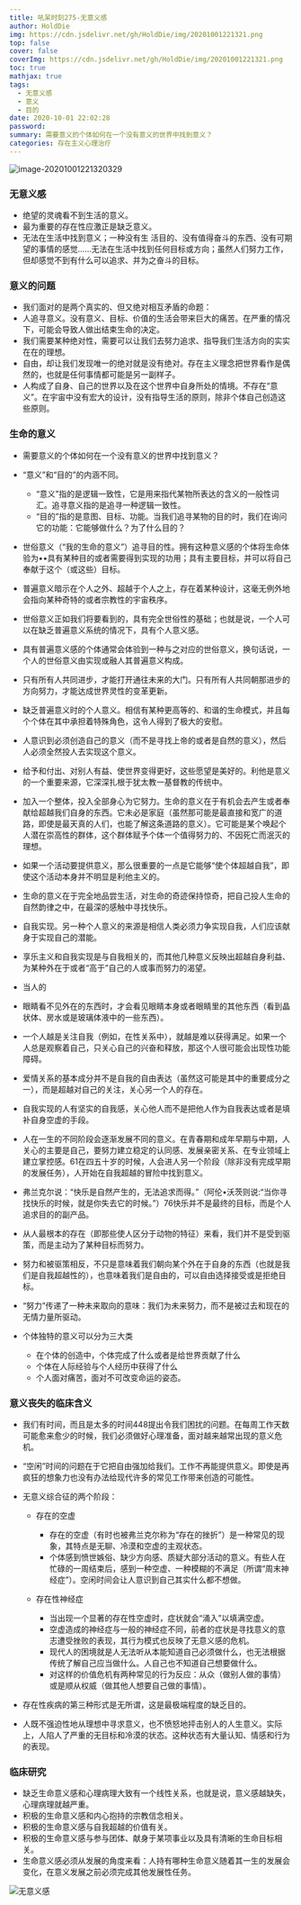 ```yaml
---
title: 吼呆时刻275-无意义感
author: HoldDie
img: https://cdn.jsdelivr.net/gh/HoldDie/img/20201001221321.png
top: false
cover: false
coverImg: https://cdn.jsdelivr.net/gh/HoldDie/img/20201001221321.png
toc: true
mathjax: true
tags:
  - 无意义感
  - 意义
  - 目的
date: 2020-10-01 22:02:28
password:
summary: 需要意义的个体如何在一个没有意义的世界中找到意义？
categories: 存在主义心理治疗
---
```


![image-20201001221320329](https://cdn.jsdelivr.net/gh/HoldDie/img/20201001221321.png)

### 无意义感

- 绝望的灵魂看不到生活的意义。
- 最为重要的存在性应激正是缺乏意义。
- 无法在生活中找到意义；一种没有生 活目的、没有值得奋斗的东西、没有可期望的事情的感觉……无法在生活中找到任何目标或方向；虽然人们努力工作，但却感觉不到有什么可以追求、并为之奋斗的目标。

### 意义的问题

- 我们面对的是两个真实的、但又绝对相互矛盾的命题：
- 人追寻意义。没有意义、目标、价值的生活会带来巨大的痛苦。在严重的情况下，可能会导致人做出结束生命的决定。
- 我们需要某种绝对性，需要可以让我们去努力追求、指导我们生活方向的实实在在的理想。
- 自由，却让我们发现唯一的绝对就是没有绝对。存在主义理念把世界看作是偶然的，也就是任何事情都可能是另一副样子。
- 人构成了自身、自己的世界以及在这个世界中自身所处的情境。不存在“意义”。在宇宙中没有宏大的设计，没有指导生活的原则，除非个体自己创造这些原则。

### 生命的意义

- 需要意义的个体如何在一个没有意义的世界中找到意义？
- “意义”和“目的”的内涵不同。

  - “意义”指的是逻辑一致性，它是用来指代某物所表达的含义的一般性词汇。追寻意义指的是追寻一种逻辑一致性。
  - “目的”指的是意图、目标、功能。当我们追寻某物的目的时，我们在询问它的功能：它能够做什么？为了什么目的？

- 世俗意义（“我的生命的意义”）追寻目的性。拥有这种意义感的个体将生命体验为••具有某种目的或者需要得到实现的功用；具有主要目标，并可以将自己奉献于这个（或这些）目标。
- 普遍意义暗示在个人之外、超越于个人之上，存在着某种设计，这毫无例外地会指向某种奇特的或者宗教性的宇宙秩序。
- 世俗意义正如我们将要看到的，具有完全世俗性的基础；也就是说，一个人可以在缺乏普遍意义系统的情况下，具有个人意义感。
- 具有普遍意义感的个体通常会体验到一种与之对应的世俗意义，换句话说，一个人的世俗意义由实现或融人其普遍意义构成。
- 只有所有人共同进步，才能打开通往未来的大门。只有所有人共同朝那进步的方向努力，才能达成世界灵性的变革更新。
- 缺乏普遍意义时的个人意义。相信有某种更高等的、和谐的生命模式，并且每个个体在其中承担着特殊角色，这令人得到了极大的安慰。
- 人意识到必须创造自己的意义（而不是寻找上帝的或者是自然的意义），然后人必须全然投人去实现这个意义。
- 给予和付出、对别人有益、使世界变得更好，这些愿望是美好的。利他是意义的一个重要来源，它深深扎根于犹太教一基督教的传统中。
- 加入一个整体，投入全部身心为它努力。生命的意义在于有机会去产生或者奉献给超越我们自身的东西。它未必是家庭（虽然那可能是最直接和宽广的道路，即使是最天真的人们，也能了解这条道路的意义）。它可能是某个唤起个人潜在崇高性的群体，这个群体赋予个体一个值得努力的、不因死亡而泯灭的理想。
- 如果一个活动要提供意义，那么很重要的一点是它能够“使个体超越自我”，即使这个活动本身并不明显是利他主义的。
- 生命的意义在于完全地品尝生活，对生命的奇迹保持惊奇，把自己投人生命的自然韵律之中，在最深的感触中寻找快乐。
- 自我实现。另一种个人意义的来源是相信人类必须力争实现自我，人们应该献身于实现自己的潜能。
- 享乐主义和自我实现是与自我相关的，而其他几种意义反映出超越自身利益、为某种外在于或者“高于”自己的人或事而努力的渴望。
- 当人的
- 眼睛看不见外在的东西时，才会看见眼睛本身或者眼睛里的其他东西（看到晶状体、房水或是玻璃体液中的一些东西）。
- 一个人越是关注自我（例如，在性关系中），就越是难以获得满足。如果一个人总是观察着自己，只关心自己的兴奋和释放，那这个人很可能会出现性功能障碍。
- 爱情关系的基本成分并不是自我的自由表达（虽然这可能是其中的重要成分之一），而是超越对自己的关注，关心另一个人的存在。
- 自我实现的人有坚实的自我感，关心他人而不是把他人作为自我表达或者是填补自身空虚的手段。
- 人在一生的不同阶段会逐渐发展不同的意义。在青春期和成年早期与中期，人关心的主要是自己，要努力建立稳定的认同感、发展亲密关系、在专业领域上建立掌控感。61在四五十岁的时候，人会进人另一个阶段（除非没有完成早期的发展任务），人开始在自我超越的冒险中找到意义。
- 弗兰克尔说：“快乐是自然产生的，无法追求而得。”（阿伦•沃茨则说:“当你寻找快乐的时候，就是你失去它的时候。”）76快乐并不是最终的目标，而是个人追求目的的副产品。
- 从人最根本的存在（即那些使人区分于动物的特征）来看，我们并不是受到驱策，而是主动为了某种目标而努力。
- 努力和被驱策相反，不只是意味着我们朝向某个外在于自身的东西（也就是我们是自我超越性的），也意味着我们是自由的，可以自由选择接受或是拒绝目标。
- “努力”传递了一种未来取向的意味：我们为未来努力，而不是被过去和现在的无情力量所驱动。
- 个体独特的意义可以分为三大类

  - 在个体的创造中，个体完成了什么或者是给世界贡献了什么
  - 个体在人际经验与个人经历中获得了什么
  - 个人面对痛苦，面对不可改变命运的姿态。

### 意义丧失的临床含义

- 我们有时间，而且是太多的时间448提出令我们困扰的问题。在每周工作天数可能愈来愈少的时候，我们必须做好心理准备，面对越来越常出现的意义危机。
- “空闲”时间的问题在于它把自由强加给我们。工作不再能提供意义。即使是再疯狂的想象力也没有办法给现代许多的常见工作带来创造的可能性。
- 无意义综合征的两个阶段：

  - 存在的空虚

    - 存在的空虚（有时也被弗兰克尔称为“存在的挫折”）是一种常见的现象，其特点是无聊、冷漠和空虚的主观状态。
    - 个体感到愤世嫉俗、缺少方向感、质疑大部分活动的意义。有些人在忙碌的一周结束后，感到一种空虚、一种模糊的不满足（所谓“周末神经症”）。空闲时间会让人意识到自己其实什么都不想做。

  - 存在性神经症

    - 当出现一个显著的存在性空虚时，症状就会“涌入”以填满空虚。
    - 空虚造成的神经症与一般的神经症不同，前者的症状是寻找意义的意志遭受挫败的表现，其行为模式也反映了无意义感的危机。
    - 现代人的困境就是人无法听从本能知道自己必须做什么，也无法根据传统了解自己应当做什么。人自己也不知道自己想要做什么。
    - 对这样的价值危机有两种常见的行为反应：从众（做别人做的事情）或是顺从权威（做其他人想要自己做的事情）。

- 存在性疾病的第三种形式是无所谓，这是最极端程度的缺乏目的。
- 人既不强迫性地从理想中寻求意义，也不愤怒地抨击别人的人生意义。实际上，人陷人了严重的无目标和冷漠的状态。这种状态有大量认知、情感和行为的表现。

### 临床研究

-  缺乏生命意义感和心理病理大致有一个线性关系，也就是说，意义感越缺失，心理病理就越严重。
-  积极的生命意义感和内心抱持的宗教信念相关。
-  积极的生命意义感与自我超越的价值有关。
-  积极的生命意义感与参与团体、献身于某项事业以及具有清晰的生命目标相关。
-  生命意义感必须从发展的角度来看：人持有哪种生命意义随着其一生的发展会变化，在意义发展之前必须完成其他发展性任务。

![无意义感](https://cdn.jsdelivr.net/gh/HoldDie/img/20201001221801.png)